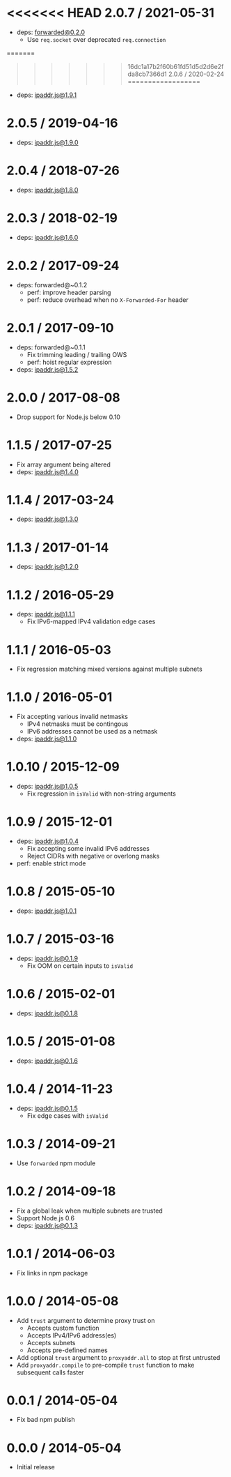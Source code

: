 <<<<<<< HEAD
2.0.7 / 2021-05-31
==================

  * deps: forwarded@0.2.0
    - Use `req.socket` over deprecated `req.connection`

=======
>>>>>>> 16dc1a17b2f60b61fd51d5d2d6e2fda8cb7366d1
2.0.6 / 2020-02-24
==================

  * deps: ipaddr.js@1.9.1

2.0.5 / 2019-04-16
==================

  * deps: ipaddr.js@1.9.0

2.0.4 / 2018-07-26
==================

  * deps: ipaddr.js@1.8.0

2.0.3 / 2018-02-19
==================

  * deps: ipaddr.js@1.6.0

2.0.2 / 2017-09-24
==================

  * deps: forwarded@~0.1.2
    - perf: improve header parsing
    - perf: reduce overhead when no `X-Forwarded-For` header

2.0.1 / 2017-09-10
==================

  * deps: forwarded@~0.1.1
    - Fix trimming leading / trailing OWS
    - perf: hoist regular expression
  * deps: ipaddr.js@1.5.2

2.0.0 / 2017-08-08
==================

  * Drop support for Node.js below 0.10

1.1.5 / 2017-07-25
==================

  * Fix array argument being altered
  * deps: ipaddr.js@1.4.0

1.1.4 / 2017-03-24
==================

  * deps: ipaddr.js@1.3.0

1.1.3 / 2017-01-14
==================

  * deps: ipaddr.js@1.2.0

1.1.2 / 2016-05-29
==================

  * deps: ipaddr.js@1.1.1
    - Fix IPv6-mapped IPv4 validation edge cases

1.1.1 / 2016-05-03
==================

  * Fix regression matching mixed versions against multiple subnets

1.1.0 / 2016-05-01
==================

  * Fix accepting various invalid netmasks
    - IPv4 netmasks must be contingous
    - IPv6 addresses cannot be used as a netmask
  * deps: ipaddr.js@1.1.0

1.0.10 / 2015-12-09
===================

  * deps: ipaddr.js@1.0.5
    - Fix regression in `isValid` with non-string arguments

1.0.9 / 2015-12-01
==================

  * deps: ipaddr.js@1.0.4
    - Fix accepting some invalid IPv6 addresses
    - Reject CIDRs with negative or overlong masks
  * perf: enable strict mode

1.0.8 / 2015-05-10
==================

  * deps: ipaddr.js@1.0.1

1.0.7 / 2015-03-16
==================

  * deps: ipaddr.js@0.1.9
    - Fix OOM on certain inputs to `isValid`

1.0.6 / 2015-02-01
==================

  * deps: ipaddr.js@0.1.8

1.0.5 / 2015-01-08
==================

  * deps: ipaddr.js@0.1.6

1.0.4 / 2014-11-23
==================

  * deps: ipaddr.js@0.1.5
    - Fix edge cases with `isValid`

1.0.3 / 2014-09-21
==================

  * Use `forwarded` npm module

1.0.2 / 2014-09-18
==================

  * Fix a global leak when multiple subnets are trusted
  * Support Node.js 0.6
  * deps: ipaddr.js@0.1.3

1.0.1 / 2014-06-03
==================

  * Fix links in npm package

1.0.0 / 2014-05-08
==================

  * Add `trust` argument to determine proxy trust on
    * Accepts custom function
    * Accepts IPv4/IPv6 address(es)
    * Accepts subnets
    * Accepts pre-defined names
  * Add optional `trust` argument to `proxyaddr.all` to
    stop at first untrusted
  * Add `proxyaddr.compile` to pre-compile `trust` function
    to make subsequent calls faster

0.0.1 / 2014-05-04
==================

  * Fix bad npm publish

0.0.0 / 2014-05-04
==================

  * Initial release
